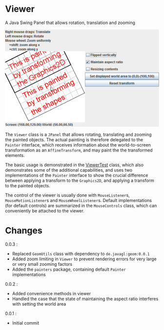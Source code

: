 # Viewer
A Java Swing Panel that allows rotation, translation and zooming

![ViewerScreenshot01.png](/screenshots/ViewerScreenshot01.png)

The `Viewer` class is a `JPanel` that allows rotating, 
translating and zooming the painted objects. The actual
painting is therefore delegated to the `Painter` interface,
which receives information about the world-to-screen 
transformation as an `AffineTransform`, and may paint the
the transformed elements.

The basic usage is demonstrated in the 
[ViewerTest](https://github.com/javagl/Viewer/blob/master/src/test/java/de/javagl/viewer/test/ViewerTest.java)
class, which also demonstrates some of the additional 
capabilities, and uses two implementations of the 
`Painter` interface to show the crucial difference between
applying a transform to the `Graphics2D`, and applying
a transform to the painted objects.

The control of the viewer is usually done with `MouseListener`s,
`MouseMotionListener`s and `MouseWheelListener`s. Default 
implementations (for default controls) are summarized in the
`MouseControls` class, which can conveniently be attached to
the viewer. 


# Changes

0.0.3 : 

  * Replaced `GeomUtils` class with dependency to `de.javagl:geom:0.0.1`
  * Added zoom limiting in `Viewer` to prevent rendering errors for very
    large or very small zooming factors
  * Added the `painters` package, containing default `Painter` implementations
   

0.0.2 : 

  * Added convenience methods in viewer
  * Handled the case that the state of maintaining the
    aspect ratio interferes with setting the world area

0.0.1 : 

  * Initial commit
